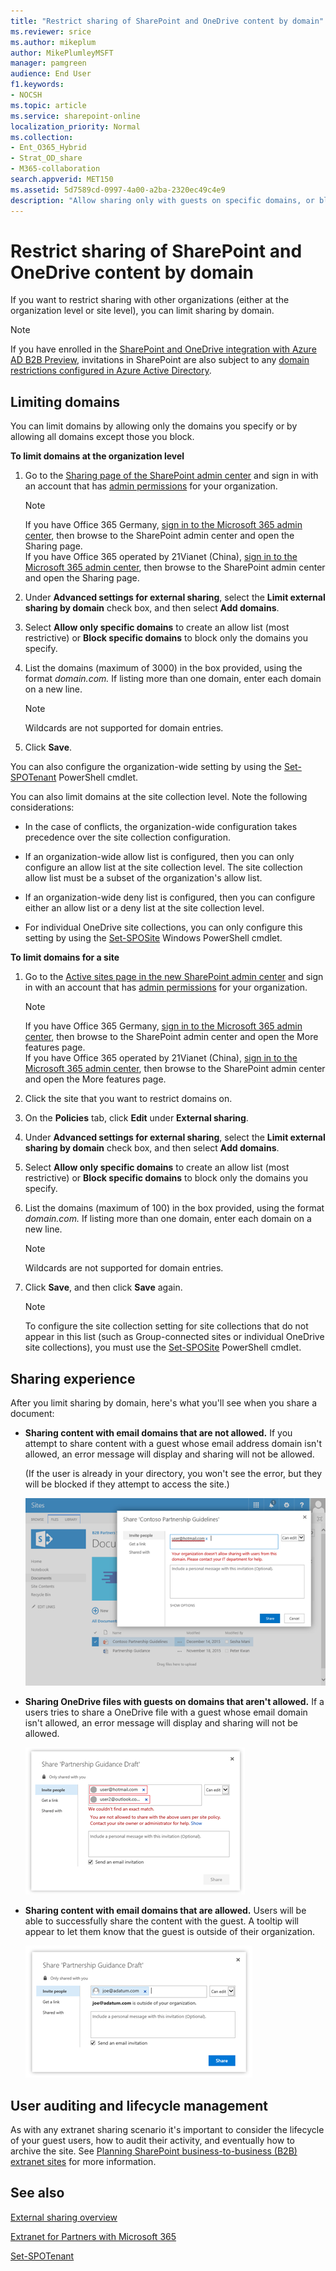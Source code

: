 ```yaml
---
title: "Restrict sharing of SharePoint and OneDrive content by domain"
ms.reviewer: srice
ms.author: mikeplum
author: MikePlumleyMSFT
manager: pamgreen
audience: End User
f1.keywords:
- NOCSH
ms.topic: article
ms.service: sharepoint-online
localization_priority: Normal
ms.collection:
- Ent_O365_Hybrid
- Strat_OD_share
- M365-collaboration
search.appverid: MET150
ms.assetid: 5d7589cd-0997-4a00-a2ba-2320ec49c4e9
description: "Allow sharing only with guests on specific domains, or block sharing with guests on specific domains."
---
```


# Restrict sharing of SharePoint and OneDrive content by domain

If you want to restrict sharing with other organizations (either at the organization level or site level), you can limit sharing by domain.

> [!NOTE]
> If you have enrolled in the [SharePoint and OneDrive integration with Azure AD B2B Preview](sharepoint-azureb2b-integration-preview.md), invitations in SharePoint are also subject to any [domain restrictions configured in Azure Active Directory](https://docs.microsoft.com/azure/active-directory/b2b/allow-deny-list).

## Limiting domains

You can limit domains by allowing only the domains you specify or by allowing all domains except those you block.
  
 **To limit domains at the organization level**
  
1. Go to the [Sharing page of the SharePoint admin center](https://admin.microsoft.com/sharepoint?page=sharing&modern=true) and sign in with an account that has [admin permissions](/sharepoint/sharepoint-admin-role) for your organization.

    >[!NOTE]
    >If you have Office 365 Germany, [sign in to the Microsoft 365 admin center](https://go.microsoft.com/fwlink/p/?linkid=848041), then browse to the SharePoint admin center and open the Sharing page. <br>If you have Office 365 operated by 21Vianet (China), [sign in to the Microsoft 365 admin center](https://go.microsoft.com/fwlink/p/?linkid=850627), then browse to the SharePoint admin center and open the Sharing page.
    
2. Under **Advanced settings for external sharing**, select the **Limit external sharing by domain** check box, and then select **Add domains**.
    
3. Select **Allow only specific domains** to create an allow list (most restrictive) or **Block specific domains** to block only the domains you specify.
    
4. List the domains (maximum of 3000) in the box provided, using the format  *domain.com.* If listing more than one domain, enter each domain on a new line.
    
    > [!NOTE]
    > Wildcards are not supported for domain entries.

5. Click **Save**.

You can also configure the organization-wide setting by using the [Set-SPOTenant](https://docs.microsoft.com/powershell/module/sharepoint-online/Set-SPOTenant) PowerShell cmdlet.
  
You can also limit domains at the site collection level. Note the following considerations:
  
- In the case of conflicts, the organization-wide configuration takes precedence over the site collection configuration.
    
- If an organization-wide allow list is configured, then you can only configure an allow list at the site collection level. The site collection allow list must be a subset of the organization's allow list.
    
- If an organization-wide deny list is configured, then you can configure either an allow list or a deny list at the site collection level.
    
- For individual OneDrive site collections, you can only configure this setting by using the [Set-SPOSite](https://docs.microsoft.com/powershell/module/sharepoint-online/Set-SPOSite) Windows PowerShell cmdlet.
    
 **To limit domains for a site**

1. Go to the [Active sites page in the new SharePoint admin center](https://admin.microsoft.com/sharepoint?page=sitemanagement&modern=true) and sign in with an account that has [admin permissions](/sharepoint/sharepoint-admin-role) for your organization.

    >[!NOTE]
    >If you have Office 365 Germany, [sign in to the Microsoft 365 admin center](https://go.microsoft.com/fwlink/p/?linkid=848041), then browse to the SharePoint admin center and open the More features page. <br>If you have Office 365 operated by 21Vianet (China), [sign in to the Microsoft 365 admin center](https://go.microsoft.com/fwlink/p/?linkid=850627), then browse to the SharePoint admin center and open the More features page.
    
2. Click the site that you want to restrict domains on.
 
3. On the **Policies** tab, click **Edit** under **External sharing**.
    
2. Under **Advanced settings for external sharing**, select the **Limit external sharing by domain** check box, and then select **Add domains**.
    
3. Select **Allow only specific domains** to create an allow list (most restrictive) or **Block specific domains** to block only the domains you specify.
    
4. List the domains (maximum of 100) in the box provided, using the format  *domain.com.* If listing more than one domain, enter each domain on a new line.
    
    > [!NOTE]
    > Wildcards are not supported for domain entries.

5. Click **Save**, and then click **Save** again.  

    > [!NOTE]
    > To configure the site collection setting for site collections that do not appear in this list (such as Group-connected sites or individual OneDrive site collections), you must use the [Set-SPOSite](https://go.microsoft.com/fwlink/?linkid=2003901) PowerShell cmdlet.
  
## Sharing experience

After you limit sharing by domain, here's what you'll see when you share a document:
  
- **Sharing content with email domains that are not allowed.** If you attempt to share content with a guest whose email address domain isn't allowed, an error message will display and sharing will not be allowed.

    (If the user is already in your directory, you won't see the error, but they will be blocked if they attempt to access the site.)
    
    ![Screenshot of sharing error message when sharing with blocked user.](media/fb280460-388d-4596-9938-6b69101d11fb.png)

- **Sharing OneDrive files with guests on domains that aren't allowed.** If a users tries to share a OneDrive file with a guest whose email domain isn't allowed, an error message will display and sharing will not be allowed.

    ![Screenshot of error message when sharing OneDrive files with blocked users.](media/992f367d-1caa-4019-8fd8-af84c172319c.png)
  
- **Sharing content with email domains that are allowed.** Users will be able to successfully share the content with the guest. A tooltip will appear to let them know that the guest is outside of their organization.
    
    ![Screenshot of successfully sharing content with restricted users.](media/4e5ff064-a1d4-4a7d-bc7b-0541312e9383.png)
  
## User auditing and lifecycle management

As with any extranet sharing scenario it's important to consider the lifecycle of your guest users, how to audit their activity, and eventually how to archive the site. See [Planning SharePoint business-to-business (B2B) extranet sites](plan-b2b-extranet-sites.md) for more information.
  
## See also

[External sharing overview](external-sharing-overview.md)
  
[Extranet for Partners with Microsoft 365](create-b2b-extranet.md)
  
[Set-SPOTenant](https://go.microsoft.com/fwlink/?linkid=2003900)

